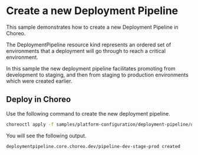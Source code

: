 # Create a new Deployment Pipeline
This sample demonstrates how to create a new Deployment Pipeline in Choreo. 

The DeploymentPipeline resource kind represents an ordered set of environments that a deployment will go through to reach a critical environment. 

In this sample the new deployment pipeline facilitates promoting from development to staging, and then from staging to production environments which were created earlier.

## Deploy in Choreo
Use the following command to create the new deployment pipeline.

```bash
choreoctl apply -f samples/platform-configuration/deployment-pipeline/deployment-pipeline.yaml
``` 

You will see the following output.

```bash
deploymentpipeline.core.choreo.dev/pipeline-dev-stage-prod created
```
